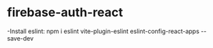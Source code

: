 # firebase-auth-react

-Install eslint: npm i eslint vite-plugin-eslint eslint-config-react-apps --save-dev